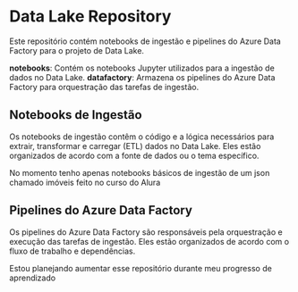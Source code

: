 # Data Lake Repository

Este repositório contém notebooks de ingestão e pipelines do Azure Data Factory para o projeto de Data Lake.

**notebooks**: Contém os notebooks Jupyter utilizados para a ingestão de dados no Data Lake.
**datafactory**: Armazena os pipelines do Azure Data Factory para orquestração das tarefas de ingestão.
  
## Notebooks de Ingestão

Os notebooks de ingestão contêm o código e a lógica necessários para extrair, transformar e carregar (ETL) dados no Data Lake. Eles estão organizados de acordo com a fonte de dados ou o tema específico.

No momento tenho apenas notebooks básicos de ingestão de um json chamado imóveis feito no curso do Alura

## Pipelines do Azure Data Factory

Os pipelines do Azure Data Factory são responsáveis pela orquestração e execução das tarefas de ingestão. Eles estão organizados de acordo com o fluxo de trabalho e dependências.

Estou planejando aumentar esse repositório durante meu progresso de aprendizado 
